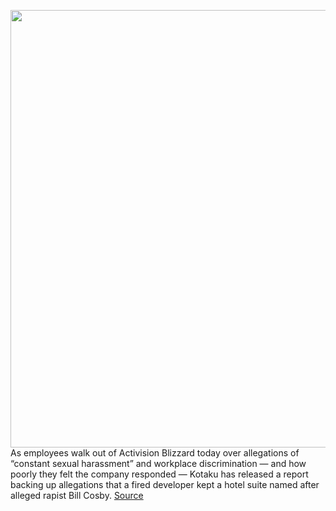 <img src='https://cdn.vox-cdn.com/thumbor/9IuroeOASPTKXSbgqg6HIyXqgZk=/0x0:924x667/1200x800/filters:focal(364x179:510x325)/cdn.vox-cdn.com/uploads/chorus_image/image/69646497/cosby_suite.0.jpg' width='700px' /><br/>
As employees walk out of Activision Blizzard today over allegations of “constant sexual harassment” and workplace discrimination — and how poorly they felt the company responded — Kotaku has released a report backing up allegations that a fired developer kept a hotel suite named after alleged rapist Bill Cosby.
<a href='https://www.theverge.com/2021/7/28/22598508/activision-blizzard-cosby-suite-sexual-harrassment-allegations'> Source <a/>